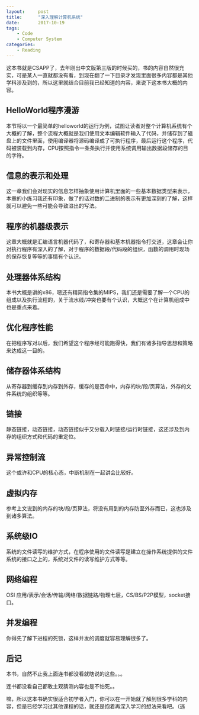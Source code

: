 ```yaml
---
layout:     post
title:      "深入理解计算机系统"
date:       2017-10-19
tags:
    - Code
    - Computer System
categories:
    - Reading
---
```


这本书就是CSAPP了，去年刚出中文版第三版的时候买的，书的内容自然很充实，可是某人一直就都没有看，到现在翻了一下目录才发现里面很多内容都是其他学科涉及到的，所以这里就结合目前我已经知道的内容，来说下这本书大概的内容。

<!--more-->

## HelloWorld程序漫游

本节将以一个最简单的helloworld的运行为例，试图让读者对整个计算机系统有个大概的了解，整个流程大概就是我们使用文本编辑软件输入了代码，并储存到了磁盘上的文件里面，使用编译器将源码编译成了可执行程序，最后运行这个程序，代码被装载到内存，CPU按照指令一条条执行并使用系统调用输出数据段储存的目的字符。


## 信息的表示和处理

这一章我们会对现实的信息怎样抽象使用计算机里面的一些基本数据类型来表示，本章的小练习我还有印象，做了的话对数的二进制的表示有更加深刻的了解，这样就可以避免一些可能会导致溢出的写法。

## 程序的机器级表示

这章大概就是汇编语言机器代码了，和寄存器和基本机器指令打交道，这章会让你对执行程序有深入的了解，对于程序的数据段/代码段的组织，函数的调用时现场的保存恢复等等的事情有个认识。

## 处理器体系结构

本书大概是讲的x86，嗯还有精简指令集的MIPS，我们还是需要了解一个CPU的组成以及执行流程的，关于流水线/冲突也要有个认识，大概这个在计算机组成中也是重点来着。

## 优化程序性能

在把程序写对以后，我们希望这个程序经可能跑得快，我们有诸多指导思想和策略来达成这一目的。

## 储存器体系结构

从寄存器到缓存到内存到外存，缓存的是否命中，内存的块/段/页算法，外存的文件系统的组织等等。

## 链接

静态链接，动态链接，动态链接似乎又分载入时链接/运行时链接，这还涉及到内存的组织方式和代码的重定位。

## 异常控制流

这个或许和CPU的核心态，中断机制在一起讲会比较好。

## 虚拟内存

参考上文说到的内存的块/段/页算法，将没有用到的内存防至外存而已，这也涉及到诸多算法。

## 系统级IO

系统的文件读写的维护方式，在程序使用的文件读写是建立在操作系统提供的文件系统的接口之上的，系统对文件的读写维护方式等等。

## 网络编程

OSI 应用/表示/会话/传输/网络/数据链路/物理七层，CS/BS/P2P模型，socket接口。

## 并发编程

你得先了解下进程的死锁，这样并发的调度就容易理解很多了。

## 后记

本书，自然不止我上面连书都没看就瞎说的这些。。。

连书都没看自己都敢主观猜测内容也是不怕死。。

嘛，所以这本书确实很适合初学者入门，你可以在一开始就了解到很多学科的内容，但是已经学习过其他课程的话，就还是抱着再深入学习的想法来看吧。（逃